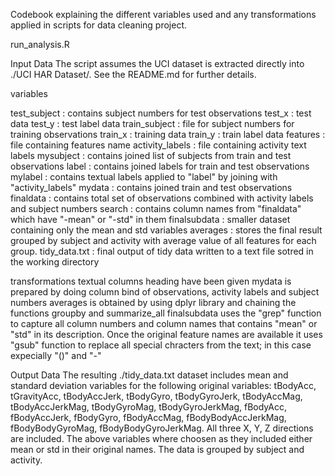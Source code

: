 Codebook explaining the different variables used and any transformations applied in scripts for data cleaning project.

run_analysis.R

Input Data
The script assumes the UCI dataset is extracted directly into ./UCI HAR Dataset/. See the README.md for further details.

variables

test_subject : contains subject numbers for test observations
test_x : test data
test_y : test label data
train_subject : file for subject numbers for training observations
train_x : training data
train_y : train label data
features : file containing features name
activity_labels : file containing activity text labels
mysubject : contains joined list of subjects from train and test observations
label : contains joined labels for train and test observations
mylabel : contains textual labels applied to "label" by joining with "activity_labels"
mydata : contains joined train and test observations
finaldata : contains total set of observations combined with activity labels and subject numbers
search : contains column names from "finaldata" which have "-mean" or "-std" in them
finalsubdata : smaller dataset containing only the mean and std variables
averages : stores the final result grouped by subject and activity with average value of all features for each group.
tidy_data.txt : final output of tidy data written to a text file sotred in the working directory

transformations
textual columns heading have been given
mydata is prepared by doing column bind of observations, activity labels and subject numbers
averages is obtained by using dplyr library and chaining the functions groupby and summarize_all
finalsubdata uses the "grep" function to capture all column numbers and column names that contains "mean" or "std" in its description. 
Once the original feature names are available it uses "gsub" function to replace all special chracters from the text; in this case expecially "()" and "-"

Output Data
The resulting ./tidy_data.txt dataset includes mean and standard deviation variables for the following original variables:
tBodyAcc, tGravityAcc, tBodyAccJerk, tBodyGyro, tBodyGyroJerk, tBodyAccMag, tBodyAccJerkMag, tBodyGyroMag, tBodyGyroJerkMag, fBodyAcc, fBodyAccJerk, fBodyGyro, fBodyAccMag, fBodyBodyAccJerkMag, fBodyBodyGyroMag, fBodyBodyGyroJerkMag. All three X, Y, Z directions are included.
The above variables where choosen as they included either mean or std in their original names.
The data is grouped by subject and activity.
